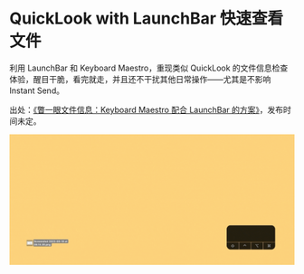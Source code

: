 # QuickLook with LaunchBar 快速查看文件

利用 LaunchBar 和 Keyboard Maestro，重现类似 QuickLook 的文件信息检查体验，醒目干脆，看完就走，并且还不干扰其他日常操作——尤其是不影响 Instant Send。

出处：[《瞥一眼文件信息：Keyboard Maestro 配合 LaunchBar 的方案》](https://utgd.net)，发布时间未定。

![title](img.gif)